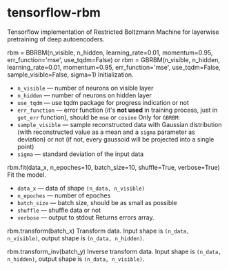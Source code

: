 # tensorflow-rbm

Tensorflow implementation of Restricted Boltzmann Machine for layerwise pretraining of deep autoencoders.


rbm = BBRBM(n_visible, n_hidden, learning_rate=0.01, momentum=0.95, err_function='mse', use_tqdm=False)
or
rbm = GBRBM(n_visible, n_hidden, learning_rate=0.01, momentum=0.95, err_function='mse', use_tqdm=False, sample_visible=False, sigma=1)
Initialization.
* `n_visible` — number of neurons on visible layer
* `n_hidden` — number of neurons on hidden layer
* `use_tqdm` — use tqdm package for progress indication or not
* `err_function` — error function (it's **not used** in training process, just in `get_err` function), should be `mse` or `cosine`
Only for `GBRBM`:
* `sample_visible` — sample reconstructed data with Gaussian distribution (with reconstructed value as a mean and a `sigma` parameter as deviation) or not (if not, every gaussoid will be projected into a single point)
* `sigma` — standard deviation of the input data


rbm.fit(data_x, n_epoches=10, batch_size=10, shuffle=True, verbose=True)
Fit the model.
* `data_x` — data of shape `(n_data, n_visible)`
* `n_epoches` — number of epoches
* `batch_size` — batch size, should be as small as possible
* `shuffle` — shuffle data or not
* `verbose` — output to stdout
Returns errors array.


rbm.transform(batch_x)
Transform data. Input shape is `(n_data, n_visible)`, output shape is `(n_data, n_hidden)`.


rbm.transform_inv(batch_y)
Inverse transform data. Input shape is `(n_data, n_hidden)`, output shape is `(n_data, n_visible)`.
